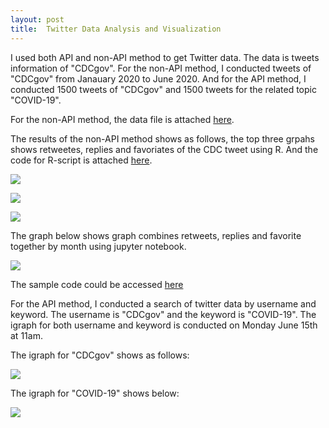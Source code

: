 ```yaml
---
layout: post
title:  Twitter Data Analysis and Visualization
---
```


I used both API and non-API method to get Twitter data. The data is tweets information of "CDCgov". For the non-API method, I conducted tweets of "CDCgov" from Janauary 2020 to June 2020. And for the API method, I conducted 1500 tweets of "CDCgov" and 1500 tweets for the related topic "COVID-19".

For the non-API method, the data file is attached [here](https://github.com/WenSi001/WenSi001.github.io/blob/master/cdc.csv).

The results of the non-API method shows as follows, the top three grpahs shows retweetes, replies and favoriates of the CDC tweet using R. And the code for R-script is attached [here](https://github.com/WenSi001/WenSi001.github.io/blob/master/Analysis%20exercise%202_Rcode.R).

![](https://wensi001.github.io/CDC_retweets.png)


![](https://wensi001.github.io/CDC_replies.png)


![](https://wensi001.github.io/CDC_favoriate.png)


The graph below shows graph combines retweets, replies and favorite together by month using jupyter notebook.


![](https://wensi001.github.io/CDC_tweets.png)

The sample code could be accessed [here](https://github.com/WenSi001/WenSi001.github.io/blob/master/EPPS7V81%20Exercise%202.pdf)


For the API method, I conducted a search of twitter data by username and keyword. The username is "CDCgov" and the keyword is "COVID-19". The igraph for both username and keyword is conducted on Monday June 15th at 11am.

The igraph for "CDCgov" shows as follows:

![](https://wensi001.github.io/Twitter_cdc.png)


The igraph for "COVID-19" shows below:


![](https://wensi001.github.io/Twitter_covid19.png)
